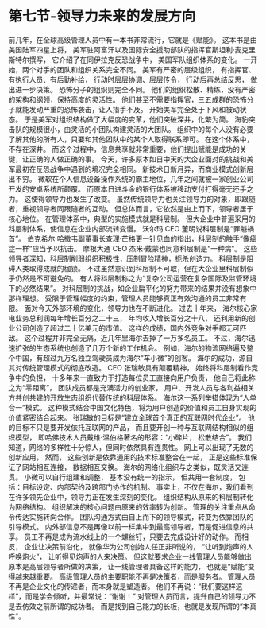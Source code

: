 # 第七节-领导力未来的发展方向

前几年，在全球高级管理人员中有一本书非常流行，它就是《赋能》。
这本书是由美国陆军四星上将，
美军驻阿富汗以及国际安全援助部队的指挥官斯坦利·麦克里斯特尔撰写，
它介绍了在同伊拉克反恐战争中，
美国军队组织体系的变化。
一开始，两个对手的团队和组织关系完全不同。
美军有严密的层级组织，
有指挥官、有执行人员、有后勤补给，
行动时层层协调、层层传令，
行动后再总结反思，
做出进一步决策。
恐怖分子的组织则完全不同。
他们的组织松散、精练，没有严密的架构和纲领，保持高度的灵活性。
他们甚至不需要指挥官，三五成群的恐怖分子就能发动严重的恐怖袭击，让人措手不及。
开始美军完全处于下风和被动状态。
于是美军对组织结构做了大幅度的变革，他们突破深井，化繁为简。
海豹突击队的规模很小，由灵活的小团队构建灵活的大团队。
组织中的每个人没有必要了解其他的所有人，只要和其他团队中的某个人取得联系即可。
在这个体系中，不存在深井。
而这个过程中，信息共享就非常重要，他们提出赋能是成功的关键，让正确的人做正确的事。
今天，许多原本如日中天的大企业面对的挑战和美军最初在反恐战争中遇到的境况完全相同。
新技术日新月异，而商业模式创新层出不穷。
微软在个人信息设备操作系统的霸主地位，几年之间就被一家创业公司开发的安卓系统所颠覆。
而原本日进斗金的银行体系被移动支付打得毫无还手之力。
这使得领导力也发生了改变。
虽然传统领导力也关注领导力的对象，即跟随者，重视领导者同跟随者的互动。
但总体而言，它依然是由上而下，领导者居于核心地位。
在管理体系中，典型的实施模式就是科层制。
但大企业中普遍采用的科层制体系，使信息在企业内部流转变慢。
沃尔玛 CEO 董明说科层制是“罪魁祸首”。
伯克希尔·哈撒韦副董事长查理·芒格更一针见血的指出，科层制的触手“像癌症一样”应当予以抗击。
摩根大通 CEO 杰米·戴蒙也同意科层制是“一种病”。
这些领导者深知，科层制削弱组织积极性，压制冒险精神，扼杀创造力。
科层制是阻碍人类取得成就的枷锁。
不过虽然意识到科层制不可取，但在大企业里科层制似乎仍然是不可避免的。
有人将科层制称之为“复杂公司运营在复杂国际及监管环境下的必然结果”。
对科层制的挑战，如企业扁平化的努力带来的结果并没有想象中那样理想。
受限于管理幅度的约束，管理人员能够真正有效沟通的员工非常有限。
面对今天外部环境的变化，领导力也在不断进化。
过去十年来，
海尔核心家电业务总利润每年增长百分之二十三，
年均收入增长百分之十八，
还利用新的创业公司创造了超过二十亿美元的市值。
这样的成绩，国内外竞争对手都无可匹敌。
这个过程并非完全无痛，近几年里海尔去掉了一万多名员工。
不过，海尔迅速扩张的生态系统也创造了几万个新的工作机会。
例如，海尔的物流网络遍及整个中国，有超过九万名独立驾驶员成为海尔“车小微”的创客。
海尔的成功，源自其对传统管理模式的彻底改造。
CEO 张瑞敏具有颠覆精神，
始终将科层制看作竞争中的负担，
十多年来一直致力于打造每位员工直接向用户负责，
他自己将此称之为“零距离”，
团队成员都是充满活力的创业家，
用户、开发人员与各利益相关方共创共建的开放生态组织代替传统的科层体系。
海尔这一系列举措体现为“人单合一”模式。
这种模式结合中国文化特色，将为用户创造的价值和员工自身实现的价值紧密结合起来。
张瑞敏的目标是“建立全球首个真正的互联网时代企业”。
他的目标不只是要开发依托互联网的产品，
而且要开创一种与互联网结构相似的组织模型，
即哈佛技术人员戴维·温伯格著名的形容：“小碎片，
松散结合”。
我们知道，网络的多样性十分惊人，但同时依然具有连贯性。
网上可以出现了无数的创新应用，
然而，
这些创新是依靠通用的技术标准整合在一起，
正是这些标准保证了网站相互连接，
数据相互交换。
海尔的网络化组织与之类似，既灵活又连贯。
小微可以自行组建和调整，
基本没有统一的指示，
但共用一套制度，
包括：目标设定、内部契约及跨部门协作的机制。
事实上，不仅在海尔，我们看到在许多领先企业中，领导力正在发生深刻的变化。
组织结构从原来的科层制转化为网络结构。
组织解决的核心问题由原来的效率转为创新。
管理的关注重点从命令传达实施转向合作。
团队沟通方式由自上而下的领导模式，转变为依靠团队的引导模式。
内外部信息不是再像以前一样集中到最高领导者，而是促进信息的共享。
员工不再是成为流水线上的一个螺丝钉，只要去完成设计好的动作。
而相反，
企业让决策前沿化，
就像华为公司创始人任正非所说的，
“让听到炮声的人呼唤炮火”，
让听得见炮声的人来决策。
但这就要求企业一线管理人员能够做出原本是高层领导者所做的决策，
让一线管理者具备这样的能力，
也就是“赋能”变得越来越重要。
高级管理人员的主要职能不再是决策者，而是服务者。
管理人员不再是企业文化的传递者，而本身就是塑造者。
他们不再说：“我们要这样这样”，而是学会倾听，并最常说：“谢谢！”
对管理人员而言，提升自己的领导力不是去仿效之前所谓的成功者。
而是找到自己能力的长板，也就是发现所谓的“本真性”。
